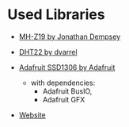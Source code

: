 # Used Libraries

- [MH-Z19 by Jonathan Dempsey](https://github.com/WifWaf/MH-Z19)

- [DHT22 by dvarrel](https://github.com/dvarrel/DHT22)

- [Adafruit SSD1306 by Adafruit](https://github.com/dvarrel/DHT22)
  - with dependencies:
    - Adafruit BusIO, 
    - Adafruit GFX

- [Website](./Website/)